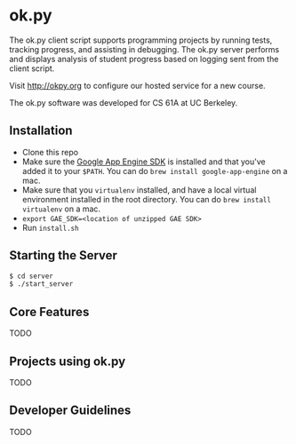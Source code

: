 ok.py
=====

The ok.py client script supports programming projects by running tests, tracking
progress, and assisting in debugging. The ok.py server performs and displays
analysis of student progress based on logging sent from the client script. 

Visit http://okpy.org to configure our hosted service for a new course. 

The ok.py software was developed for CS 61A at UC Berkeley.

Installation
-------------
* Clone this repo
* Make sure the [Google App Engine SDK](https://developers.google.com/appengine/downloads) is installed and that you've added it to your `$PATH`. You can do `brew install google-app-engine` on a mac. 
* Make sure that you `virtualenv` installed, and have a local virtual environment installed in the root directory. You can do `brew install virtualenv` on a mac. 
* `export GAE_SDK=<location of unzipped GAE SDK>`
* Run `install.sh`


Starting the Server
-------------
```bash
$ cd server
$ ./start_server
```
Core Features
-------------

TODO

Projects using ok.py
--------------------

TODO

Developer Guidelines
--------------------

TODO
